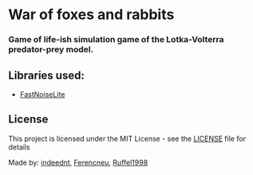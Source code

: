 # War of foxes and rabbits

### Game of life-ish simulation game of the Lotka-Volterra predator-prey model.

## Libraries used:
- [FastNoiseLite](https://github.com/Auburn/FastNoiseLite)

## License

This project is licensed under the MIT License - see the [LICENSE](LICENSE) file for details


Made by: [indeednt](https://github.com/indeednt), [Ferencneu](https://github.com/Ferencneu), [Ruffel1998](https://github.com/Ruffel1998)
